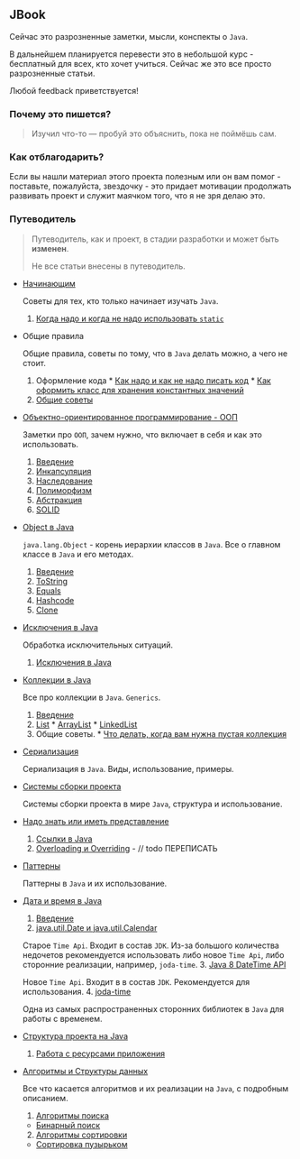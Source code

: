 ## JBook
Сейчас это разрозненные заметки, мысли, конспекты о `Java`.

В дальнейшем планируется перевести это в небольшой курс - бесплатный для всех, кто хочет учиться.
Сейчас же это все просто разрозненные статьи.

Любой feedback приветствуется!

### Почему это пишется?
> Изучил что-то — пробуй это объяснить, пока не поймёшь сам.

### Как отблагодарить?

Если вы нашли материал этого проекта полезным или он вам помог - поставьте, пожалуйста, звездочку - это придает мотивации продолжать развивать проект и служит маячком того, что я не зря делаю это.

### Путеводитель
> Путеводитель, как и проект, в стадии разработки и может быть **изменен**.
>
> Не все статьи внесены в путеводитель.

* [Начинающим](start)

  Советы для тех, кто только начинает изучать `Java`.
  1. [Когда надо и когда не надо использовать `static`](start/static_java.md)

* Общие правила

  Общие правила, советы по тому, что в `Java` делать можно, а чего не стоит.
    1. Оформление кода
      * [Как надо и как не надо писать код](start/code_style.md)
      * [Как оформить класс для хранения константных значений](start/classes_for_static.md)
    2. [Общие советы](start/advices.md)


* [Объектно-ориентированное программирование - ООП](oop)

  Заметки про `ООП`, зачем нужно, что включает в себя и как это использовать.
  1. [Введение](oop/intro.md)
  2. [Инкапсуляция](oop/encapsulation.md)
  3. [Наследование](oop/inheritance.md)
  4. [Полиморфизм](oop/polymorphism.md)
  5. [Абстракция](oop/abstraction.md)
  6. [SOLID](oop/SOLID.md)


* [Object в Java](object)

  `java.lang.Object` - корень иерархии классов в `Java`. Все о главном классе в `Java` и его методах.
  1. [Введение](object/Intro.md)
  2. [ToString](object/ToString.md)
  3. [Equals](object/Equals.md)
  4. [Hashcode](object/Hashcode.md)
  5. [Clone](object/Clone.md)


* [Исключения в Java](exceptions)

  Обработка исключительных ситуаций.
    1. [Исключения в Java](exceptions/exceptions.md)


* [Коллекции в Java](collections)

    Все про коллекции в `Java`. `Generics`.
    1. [Введение](collections/intro.md)
    2. [List](collections/list/List.md)
      * [ArrayList](collections/list/ArrayList.md)
      * [LinkedList](collections/list/LinkedList.md)
    3. Общие советы.
      * [Что делать, когда вам нужна пустая коллекция](collections/EmptyCollections.md)

* [Сериализация](serialization)

  Сериализация в `Java`. Виды, использование, примеры.

* [Системы сборки проекта](build)

  Системы сборки проекта в мире `Java`, структура и использование.


* [Надо знать или иметь представление](common)
  1. [Ссылки в Java](common/references.md)
  2. [Overloading и Overriding](common/over-load-ride.md) - // todo ПЕРЕПИСАТЬ

* [Паттерны](patterns)

  Паттерны в `Java` и их использование.

* [Дата и время в Java](other/date)
  1. [Введение](other/date/intro.md)
  2. [java.util.Date и java.util.Calendar](./date_and_calendar.md)

    Старое `Time Api`. Входит в состав `JDK`. Из-за большого количества недочетов рекомендуется использовать либо новое `Time Api`, либо сторонние реализации, например, `joda-time`.
  3. [Java 8 DateTime API](./TimeAPI.md)

    Новое `Time Api`. Входит в в состав `JDK`. Рекомендуется для использования.
  4. [joda-time](./joda-time.md)

    Одна из самых распространенных сторонних библиотек в `Java` для работы с временем.

* [Структура проекта на Java](build)
  1. [Работа с ресурсами приложения](build/resources.md)


* [Алгоритмы и Структуры данных](algorithms)

    Все что касается алгоритмов и их реализации на `Java`, с подробным описанием.
  1. [Алгоритмы поиска](algorithms/search)
    * [Бинарный поиск](algorithms/search/binary.md)
  2. [Алгоритмы сортировки](algorithms/sorting)
    * [Сортировка пузырьком](algorithms/sorting/bubble.md)
